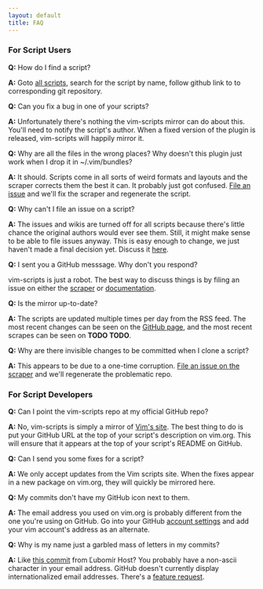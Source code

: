 ```yaml
---
layout: default
title: FAQ
---
```



### For Script Users
**Q:** How do I find a script?

**A:** Goto [all scripts](/scripts.html), 
search for the script by name, 
follow github link to to corresponding git repository.

**Q:** Can you fix a bug in one of your scripts?

**A:** Unfortunately there's nothing the vim-scripts mirror can
do about this.  You'll need to notify the script's author.  When
a fixed version of the plugin is released, vim-scripts will
happily mirror it.


**Q:** Why are all the files in the wrong places?
Why doesn't this plugin just work when I drop it in ~/.vim/bundles?

**A:** It should.  Scripts come in all sorts of weird formats and layouts
and the scraper corrects them the best it can.  It probably just got confused.
<a href="http://github.com/vim-scripts/vim-scraper/issues">File an issue</a>
and we'll fix the scraper and regenerate the script.


**Q:** Why can't I file an issue on a script?

**A:** The issues and wikis are turned off for all scripts because
there's little chance the original authors would ever see them.
Still, it might make sense to be able to file issues anyway.
This is easy enough to change, we just haven't made a final decision yet.
Discuss it [here](http://github.com/vim-scripts/vim-scraper/issues/issue/2).


**Q:** I sent you a GitHub messsage.  Why don't you respond?

vim-scripts is just a robot.  The best way to discuss things
is by filing an issue on either the
<a href="http://github.com/vim-scripts/vim-scraper/issues">scraper</a> or
<a href="http://github.com/vim-scripts/vim-scripts.github.com/issues">documentation</a>.


**Q:** Is the mirror up-to-date?

**A:** The scripts are updated multiple times per day from the
RSS feed.  The most recent changes can be seen on the
<a href="http://github.com/vim-scripts">GitHub page</a>,
and the most recent scrapes can be seen on **TODO TODO**.


**Q:** Why are there invisible changes to be committed when I clone a script?

**A:** This appears to be due to a one-time corruption.
<a href="http://github.com/vim-scripts/vim-scraper/issues">File an issue on the scraper</a>
and we'll regenerate the problematic repo.


### For Script Developers

**Q:** Can I point the vim-scripts repo at my official GitHub repo?<br/>

**A:** No, vim-scripts is simply a mirror of <a href="http://www.vim.org/scripts/index.php">Vim's site</a>.
The best thing to do is put your GitHub URL at the top of your script's
description on vim.org.  This will ensure that it appears at the top
of your script's README on GitHub.


**Q:** Can I send you some fixes for a script?

**A:** We only accept updates from the Vim scripts site.  When the fixes
appear in a new package on vim.org, they will quickly be mirrored here.


**Q:** My commits don't have my GitHub icon next to them.

**A:** The email address you used on vim.org is probably different
from the one you're using on GitHub.  Go into your GitHub [account settings](https://github.com/account)
and add your vim account's address as an alternate.


**Q:** Why is my name just a garbled mass of letters in my commits?

**A:** Like [this commit](http://github.com/vim-scripts/update_vim/commit/4c3e52b0c6c42a30ac58fd7121fb01e42e66e0b6)
from Ľubomír Host?
You probably have a non-ascii character in your email address.
GitHub doesn't currently display internationalized email addresses.
There's a [feature request](http://support.github.com/discussions/suggestions/192-github-should-decode-names-in-international-email-addresses).

